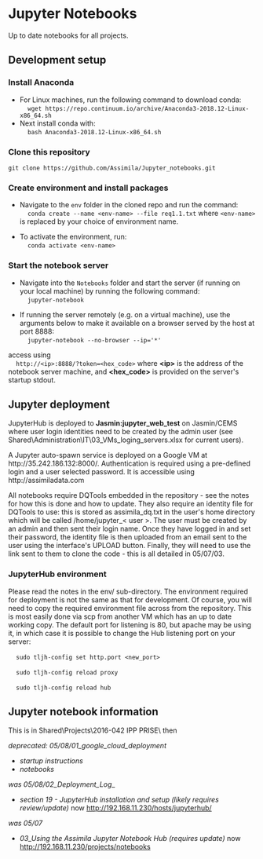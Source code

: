 # Jupyter Notebooks #
Up to date notebooks for all projects.
## Development setup ##
### Install Anaconda ###
- For Linux machines, run the following command to download conda:\
&nbsp;&nbsp;&nbsp;&nbsp;``` wget https://repo.continuum.io/archive/Anaconda3-2018.12-Linux-x86_64.sh ```
- Next install conda with:\
&nbsp;&nbsp;&nbsp;&nbsp;``` bash Anaconda3-2018.12-Linux-x86_64.sh ```

### Clone this repository ###
	git clone https://github.com/Assimila/Jupyter_notebooks.git 

### Create environment and install packages ###
- Navigate to the ```env``` folder in the cloned repo and run the command:\
&nbsp;&nbsp;&nbsp;&nbsp;```conda create --name <env-name> --file req1.1.txt```
where ```<env-name>``` is replaced by your choice of environment name.

- To activate the environment, run:\
&nbsp;&nbsp;&nbsp;&nbsp;```conda activate <env-name> ```

### Start the notebook server ###
- Navigate into the ```Notebooks``` folder and start the server (if running on your local machine) by running the following command:\
&nbsp;&nbsp;&nbsp;&nbsp;```jupyter-notebook```
  
- If running the server remotely (e.g. on a virtual machine), use the arguments below to make it available on a browser served by the host at port 8888:\
&nbsp;&nbsp;&nbsp;&nbsp;```jupyter-notebook --no-browser --ip='*' ```

access using\
&nbsp;&nbsp;&nbsp;&nbsp;```http://<ip>:8888/?token=<hex_code>```
where __\<ip>__ is the address of the notebook server machine, and __<hex_code>__ is provided on the server's startup stdout.

## Jupyter deployment ##
JupyterHub is deployed to **Jasmin:jupyter_web_test** on Jasmin/CEMS where user login identities need to be created by the admin user (see Shared\Administration\IT\03_VMs_loging_servers.xlsx for current users).
<p>A Jupyter auto-spawn service is deployed on a Google VM at http://35.242.186.132:8000/. Authentication is required using a pre-defined login and a user selected password. It is accessible using http://assimiladata.com</p>
<p>All notebooks require DQTools embedded in the repository - see the notes for how this is done and how to update. They also require an identity file for DQTools to use: this is stored as assimila_dq.txt in the user's home directory which will be called /home/jupyter_< user >. The user must be created by an admin and then sent their login name. Once they have logged in and set their password, the identity file is then uploaded from an email sent to the user using the interface's UPLOAD button. Finally, they will need to use the link sent to them to clone the code - this is all detailed in 05/07/03.<i>
</i></p>

### JupyterHub environment ###
Please read the notes in the env/ sub-directory. The environment required for deployment is not the same as that for development.
Of course, you will need to copy the required environment file across from the repository. This is most easily done via scp from another VM which has an up to date working copy.
The default port for listening is 80, but apache may be using it, in which case it is possible to change the Hub listening port on your server:

&nbsp;&nbsp;&nbsp;&nbsp;```sudo tljh-config set http.port <new_port>```

&nbsp;&nbsp;&nbsp;&nbsp;```sudo tljh-config reload proxy```

&nbsp;&nbsp;&nbsp;&nbsp;```sudo tljh-config reload hub```

## Jupyter notebook information ##
This is in Shared\Projects\2016-042 IPP PRISE\ then

_deprecated: 05/08/01_google_cloud_deployment_
* _startup instructions_
* _notebooks_

_was 05/08/02_Deployment_Log_<latest>_
* _section 19 - JupyterHub installation and setup (likely requires review/update)_
now http://192.168.11.230/hosts/jupyterhub/
	
_was 05/07_
* _03_Using the Assimila Jupyter Notebook Hub (requires update)_
now http://192.168.11.230/projects/notebooks
